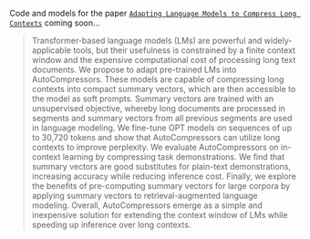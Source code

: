 Code and models for the paper [`Adapting Language Models to Compress Long Contexts`](https://arxiv.org/abs/2305.14788) coming soon...

> Transformer-based language models (LMs) are powerful and widely-applicable tools, but their usefulness is constrained by a finite context window and the expensive computational cost of processing long text documents. We propose to adapt pre-trained LMs into AutoCompressors. These models are capable of compressing long contexts into compact summary vectors, which are then accessible to the model as soft prompts. Summary vectors are trained with an unsupervised objective, whereby long documents are processed in segments and summary vectors from all previous segments are used in language modeling. We fine-tune OPT models on sequences of up to 30,720 tokens and show that AutoCompressors can utilize long contexts to improve perplexity. We evaluate AutoCompressors on in-context learning by compressing task demonstrations. We find that summary vectors are good substitutes for plain-text demonstrations, increasing accuracy while reducing inference cost. Finally, we explore the benefits of pre-computing summary vectors for large corpora by applying summary vectors to retrieval-augmented language modeling. Overall, AutoCompressors emerge as a simple and inexpensive solution for extending the context window of LMs while speeding up inference over long contexts.
